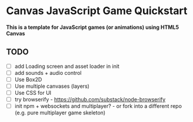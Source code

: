 # Canvas JavaScript Game Quickstart

**This is a template for JavaScript games (or animations) using HTML5 Canvas**

## TODO
- [ ] add Loading screen and asset loader in init
- [ ] add sounds + audio control
- [ ] Use Box2D
- [ ] Use multiple canvases (layers)
- [ ] Use CSS for UI
- [ ] try browserify - https://github.com/substack/node-browserify
- [ ] init npm + websockets and multiplayer? - or fork into a different repo (e.g. pure multiplayer game skeleton)
